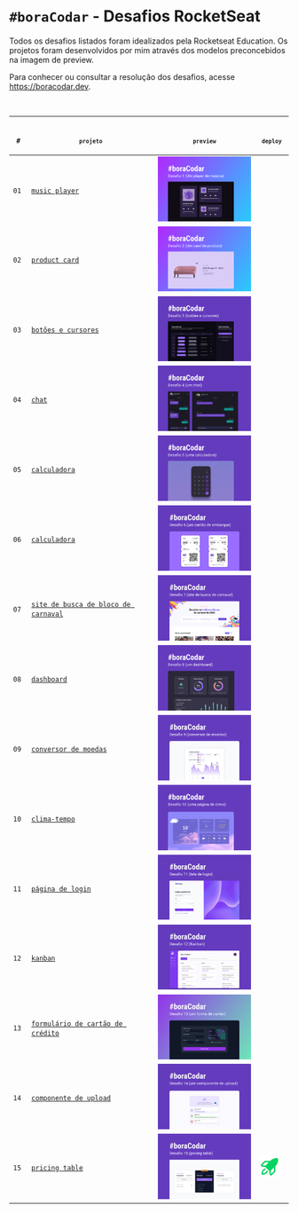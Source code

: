 <!-- markdownlint-disable MD033 -->

# `#boraCodar` - Desafios RocketSeat

Todos os desafios listados foram idealizados pela Rocketseat Education. Os projetos foram desenvolvidos por mim através dos modelos preconcebidos na imagem de preview.

Para conhecer ou consultar a resolução dos desafios, acesse <https://boracodar.dev>.

<p align="center">
    <br><table>
    <thead>
        <tr>
            <th align="center">
                <img width="20" height="1">
                <p>
                    <code>#</code>
                </p>
            </th>
            <th align="center">
                <img width="250" height="1">
                <p>
                    <small>
                        <code>projeto</code>
                    </small>
                </p>
            </th>
            <th align="center">
                <img width="201" height="1">
                <p align="center">
                    <small>
                    <code>preview</code>
                    </small>
                </p>
            </th>
            <th align="center">
                <img width="50" height="1">
                <p align="center">
                    <small>
                    <code>deploy</code>
                    </small>
                </p>
            </th>
        </tr>
    </thead>
    <tbody>
        <tr>
            <td><code>01</code></td>
            <td><a href="https://github.com/mgckaled/boracodar_desafios-rs/tree/main/d01"><code>music player</code></a></td>
            <td align="center">
            <a href="01"><img width="200px" src="d01/.github/assets/preview.jpg" /></a></td>
            <td align="center"></td>
        </tr>
        <tr>
            <td><code>02</code></td>
            <td><a href="https://github.com/mgckaled/boracodar_desafios-rs/tree/main/d02"><code>product card</code></a></td>
            <td align="center"><a href="02"><img width="200px" src="d02/.github/assets/preview.jpg" /></a></td>
        </tr>
        <tr>
            <td><code>03</code></td>
            <td><a href="https://github.com/mgckaled/boracodar_desafios-rs/tree/main/d03"><code>botões e cursores</code></a></td>
            <td align="center"><a href="03"><img width="200px" src="d03/.github/assets/preview.jpg" /></a></td>
        </tr>
        <tr>
            <td><code>04</code></td>
            <td><a href="https://github.com/mgckaled/boracodar_desafios-rs/tree/main/d04"><code>chat</code></a></td>
            <td align="center"><a href="04"><img width="200px" src="d04/.github/assets/preview.jpg" /></a></td>
        </tr>
        <tr>
            <td><code>05</code></td>
            <td><a href="https://github.com/mgckaled/boracodar_desafios-rs/tree/main/d05"><code>calculadora</code></a></td>
            <td align="center"><a href="05"><img width="200px" src="d05/.github/assets/preview.jpg" /></a></td>
        </tr>
        <tr>
            <td><code>06</code></td>
            <td><a href="https://github.com/mgckaled/boracodar_desafios-rs/tree/main/d06"><code>calculadora</code></a></td>
            <td align="center" ><a href="06"><img width="200px" src="d06/.github/assets/preview.jpg" /></a></td>
        </tr>
        <tr>
            <td><code>07</code></td>
            <td><a href="https://github.com/mgckaled/boracodar_desafios-rs/tree/main/d07"><code>site de busca de bloco de carnaval</code></a></td>
            <td align="center" ><a href="07"><img width="200px" src="d07/.github/assets/preview.jpg" /></a></td>
        </tr>
        <tr>
            <td><code>08</code></td>
            <td><a href="https://github.com/mgckaled/boracodar_desafios-rs/tree/main/d08"><code>dashboard</code></a></td>
            <td align="center" ><a href="08"><img width="200px" src="d08/.github/assets/preview.jpg" /></a></td>
        </tr>
        <tr>
            <td><code>09</code></td>
            <td><a href="https://github.com/mgckaled/boracodar_desafios-rs/tree/main/d09"><code>conversor de moedas</code></a></td>
            <td align="center" ><a href="09"><img width="200px" src="d09/.github/assets/preview.jpg" /></a></td>
        </tr>
        <tr>
            <td><code>10</code></td>
            <td><a href="https://github.com/mgckaled/boracodar_desafios-rs/tree/main/d10"><code>clima-tempo</code></a></td>
            <td align="center" ><a href="10"><img width="200px" src="d10/.github/assets/preview.jpg" /></a></td>
        </tr>
        <tr>
            <td><code>11</code></td>
            <td><a href="https://github.com/mgckaled/boracodar_desafios-rs/tree/main/d11"><code>página de login</code></a></td>
            <td align="center" ><a href="11"><img width="200px" src="d11/.github/assets/preview.jpg" /></a></td>
        </tr>
        <tr>
            <td><code>12</code></td>
            <td><a href="https://github.com/mgckaled/boracodar_desafios-rs/tree/main/d12"><code>kanban</code></a></td>
            <td align="center" ><a href="12"><img width="200px" src="d12/.github/assets/preview.jpg" /></a></td>
        </tr>
        <tr>
            <td><code>13</code></td>
            <td><a href="https://github.com/mgckaled/boracodar_desafios-rs/tree/main/d13"><code>formulário de cartão de crédito</code></a></td>
            <td align="center" ><a href="13"><img width="200px" src="d13/.github/assets/preview.jpg" /></a></td>
        </tr>
         <tr>
            <td><code>14</code></td>
            <td><a href="https://github.com/mgckaled/boracodar_desafios-rs/tree/main/d14"><code>componente de upload</code></a></td>
            <td align="center" ><a href="14"><img width="200px" src="d14/.github/assets/preview.png" /></a></td>
        </tr>
         <tr>
            <td><code>15</code></td>
            <td><a href="https://github.com/mgckaled/boracodar_desafios-rs/tree/main/d15"><code>pricing table</code></a></td>
            <td align="center" ><a href="15"><img width="200px" src="d15/.github/assets/preview.jpg" /></a></td>
            <td><a href="https://mgckaled.github.io/boracodar_desafios-rs/d15/template/"><img width="40px" src="d15/.github/assets/deploy.svg" /></a></td>
        </tr>
    </tbody>
</table></p>
